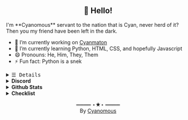 <h2 align="center">👋 Hello!</h2>
I'm **Cyanomous** servant to the nation that is Cyan, never herd of it? Then you my friend have been left in the dark.

- 🔭 I’m currently working on [Cyanmaton](https://cyanomous.github.io/cyanmaton/invite)
- 🌱 I’m currently learning Python, HTML, CSS, and hopefully Javascript
- 😄 Pronouns: He, Him, They, Them
- ⚡ Fun fact: Python is a snek
<!--
<a href="https://discord.gg/petEegPatJ" target="blank"><img src="https://shields.io/badge/join_my-discord-7289DA?logo=discord&style=for-the-badge" alt="discord.gg/petEegPatJ"/></a>
-->

<details>
   <summary> <samp>&#9776; Details</samp></summary>
   <p align="center">
     <br>
      <a href="https://github.com/Cyanomous?tab=repositories" target="_blank"><img alt="Code" src="https://img.shields.io/badge/-code-000000?style=flat-square&logo=Plex&logoColor=white"></a>
      <a href="https://github.com/Cyanomous?tab=repositories&language=python" target="_blank"><img alt="Python" src="https://img.shields.io/badge/-Python-3572A5?style=flat-square&logo=Python&logoColor=white"></a>
      <a href="https://github.com/Cyanomous?tab=repositories&language=javascript" target="_blank"><img alt="Javascript" src="https://img.shields.io/badge/-Javascript-f1e05a?style=flat-square&logo=Javascript&logoColor=white"></a>
      <a href="https://github.com/Cyanomous?tab=repositories&language=c%2B%2B" target="_blank"><img alt="C++" src="https://img.shields.io/badge/-C%2B%2B-f34b7d?style=flat-square&logo=C%2B%2B&logoColor=white"></a>
      <a href="https://github.com/Cyanomous?tab=repositories&language=go" target="_blank"><img alt="Go" src="https://img.shields.io/badge/-Go-375eab?style=flat-square&logo=Go&logoColor=white"></a>
      <a href="https://github.com/Cyanomous?tab=repositories&language=java" target="_blank"><img alt="Java" src="https://img.shields.io/badge/-Java-b07219?style=flat-square&logo=Java&logoColor=white"></a>
      <a href="https://github.com/Cyanomous?tab=repositories&language=html" target="_blank"><img alt="HTML" src="https://img.shields.io/badge/-HTML-E34F26?style=flat-square&logo=HTML5&logoColor=white"></a>
  <br>
  <img src="https://github-readme-stats.vercel.app/api?username=Cyanomous&show_icons=true&hide_border=true&hide=issues&title_color=5391FE&icon_color=000000&text_color=555"></img><br>
     <a href="https://github.com/Cyanomous?tab=followers" target="_blank"><img alt="Updates" src="https://img.shields.io/badge/--000000?style=flat-square&logo=RSS&logoColor=white"></a>
     <a href="https://github.com/Cyanomous" target="_blank"><img alt="Cyanomous" src="https://badges.pufler.dev/visits/cyanomous/cyanomous?logo=GitHub&label=visits&color=success&logoColor=white&style=flat-square"/></a>
     <a href="https://github.com/cyanomous/cyanomous" target="_blank"><img alt="GitHub hits" src="https://img.shields.io/github/last-commit/Cyanomous/Cyanomous?label=profile%20updated&style=flat-square"></a>
  <p align="center">
    From <a href="https://github.com/kevinjycui/kevinjycui">kevinjycui</a>
  </p>
  </samp>
  </p>
</details>

<details>
  <summary><b>Discord</b></summary><br/>
  <a <p><img align="center" src="https://discord.c99.nl/widget/theme-4/640293675112464407.png" alt="Cyanomous"/></a>
  <a href="https://discord.gg/petEegPatJ"><p><img align="center" src="https://discordapp.com/api/guilds/801972671310200852/embed.png?style=banner3" alt="discord"/></a>
<!--
  <a href="https://discord.gg/petEegPatJ" target="blank"><img src="https://shields.io/badge/join_my-discord-7289DA?logo=discord&style=for-the-badge" alt="discord.gg/petEegPatJ"/></a>
-->
</details>

<details>
  <summary><b>Github Stats</b></summary><br/>
  <img align="center" src="https://github-readme-stats.vercel.app/api?username=Cyanomous&count_private=true&line_height=21&show_icons=true&hide_border=true&theme=radical"/>
  <img align="Left" src="https://github-readme-stats.vercel.app/api/top-langs/?username=Cyanomous&layout=compact&card_width=250&hide_border=true&theme=dracula"/>
  <p><img align="center" src="https://github-readme-streak-stats.herokuapp.com/?user=Cyanomous&theme=dark&currStreakNumber=EB6F92&background=1f1d29&border=FAF4ED&ring=F5C076&fire=EA9A97&currStreakLabel=9CCFD8" alt="streak"/></p>
</details>

<details>
  <summary><b>Checklist</b></summary><br/>
  
  
- [x] Learn Python
- [x] Make a discord.py bot
- [ ] Learn JavaScript
- [ ] Make a Minecraft mod
- [ ] Make a website
- [ ] Make something useful with python
- [ ] Get a verified discord bot
  
</details>

  <p align="center">
    ════ ⋆★⋆ ════<br>
    By <a href="https://github.com/Cyanomous">Cyanomous</a>
  </p>

<!--
<img align="center" src="https://github-readme-stats.vercel.app/api?username=Cyanomous&count_private=true&line_height=21&show_icons=true&hide_border=true&theme=radical"/>
<img align="Left" src="https://github-readme-stats.vercel.app/api/top-langs/?username=Cyanomous&layout=compact&card_width=250&hide_border=true&theme=dracula"/>
<p><img align="center" src="https://github-readme-streak-stats.herokuapp.com/?user=Cyanomous&theme=dark&currStreakNumber=EB6F92&background=1f1d29&border=FAF4ED&ring=F5C076&fire=EA9A97&currStreakLabel=9CCFD8" alt="streak"/></p>
-->
<!--
**Cyanomous/Cyanomous** is a ✨ _special_ ✨ repository because its `README.md` (this file) appears on your GitHub profile.

Here are some ideas to get you started:

- 🔭 I’m currently working on ...
- 🌱 I’m currently learning ...
- 👯 I’m looking to collaborate on ...
- 🤔 I’m looking for help with ...
- 💬 Ask me about ...
- 📫 How to reach me: ...
- 😄 Pronouns: ...
- ⚡ Fun fact: ...
-->
